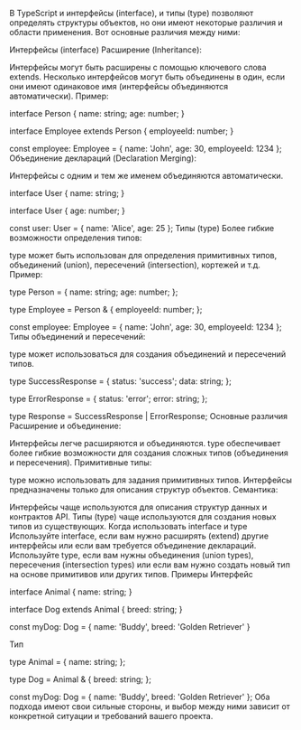 В TypeScript и интерфейсы (interface), и типы (type) позволяют определять структуры объектов, но они имеют некоторые различия и области применения. Вот основные различия между ними:

Интерфейсы (interface)
Расширение (Inheritance):

Интерфейсы могут быть расширены с помощью ключевого слова extends.
Несколько интерфейсов могут быть объединены в один, если они имеют одинаковое имя (интерфейсы объединяются автоматически).
Пример:

interface Person {
name: string;
age: number;
}

interface Employee extends Person {
employeeId: number;
}

const employee: Employee = {
name: 'John',
age: 30,
employeeId: 1234
};
Объединение деклараций (Declaration Merging):

Интерфейсы с одним и тем же именем объединяются автоматически.

interface User {
name: string;
}

interface User {
age: number;
}

const user: User = {
name: 'Alice',
age: 25
};
Типы (type)
Более гибкие возможности определения типов:

type может быть использован для определения примитивных типов, объединений (union), пересечений (intersection), кортежей и т.д.
Пример:

type Person = {
name: string;
age: number;
};

type Employee = Person & {
employeeId: number;
};

const employee: Employee = {
name: 'John',
age: 30,
employeeId: 1234
};
Типы объединений и пересечений:

type может использоваться для создания объединений и пересечений типов.

type SuccessResponse = {
status: 'success';
data: string;
};

type ErrorResponse = {
status: 'error';
error: string;
};

type Response = SuccessResponse | ErrorResponse;
Основные различия
Расширение и объединение:

Интерфейсы легче расширяются и объединяются.
type обеспечивает более гибкие возможности для создания сложных типов (объединения и пересечения).
Примитивные типы:

type можно использовать для задания примитивных типов.
Интерфейсы предназначены только для описания структур объектов.
Семантика:

Интерфейсы чаще используются для описания структур данных и контрактов API.
Типы (type) чаще используются для создания новых типов из существующих.
Когда использовать interface и type
Используйте interface, если вам нужно расширять (extend) другие интерфейсы или если вам требуется объединение деклараций.
Используйте type, если вам нужны объединения (union types), пересечения (intersection types) или если вам нужно создать новый тип на основе примитивов или других типов.
Примеры
Интерфейс

interface Animal {
name: string;
}

interface Dog extends Animal {
breed: string;
}

const myDog: Dog = {
name: 'Buddy',
breed: 'Golden Retriever'
}

Тип

type Animal = {
name: string;
};

type Dog = Animal & {
breed: string;
};

const myDog: Dog = {
name: 'Buddy',
breed: 'Golden Retriever'
};
Оба подхода имеют свои сильные стороны, и выбор между ними зависит от конкретной ситуации и требований вашего проекта.
